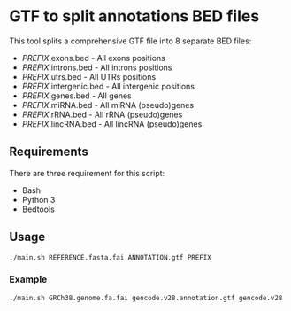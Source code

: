 # GTF to split annotations BED files

This tool splits a comprehensive GTF file into 8 separate BED files:

- *PREFIX*.exons.bed - All exons positions
- *PREFIX*.introns.bed - All introns positions
- *PREFIX*.utrs.bed - All UTRs positions
- *PREFIX*.intergenic.bed - All intergenic positions
- *PREFIX*.genes.bed - All genes
- *PREFIX*.miRNA.bed - All miRNA (pseudo)genes
- *PREFIX*.rRNA.bed - All rRNA (pseudo)genes
- *PREFIX*.lincRNA.bed - All lincRNA (pseudo)genes

## Requirements

There are three requirement for this script:

- Bash
- Python 3
- Bedtools 

## Usage

    ./main.sh REFERENCE.fasta.fai ANNOTATION.gtf PREFIX

### Example

    ./main.sh GRCh38.genome.fa.fai gencode.v28.annotation.gtf gencode.v28